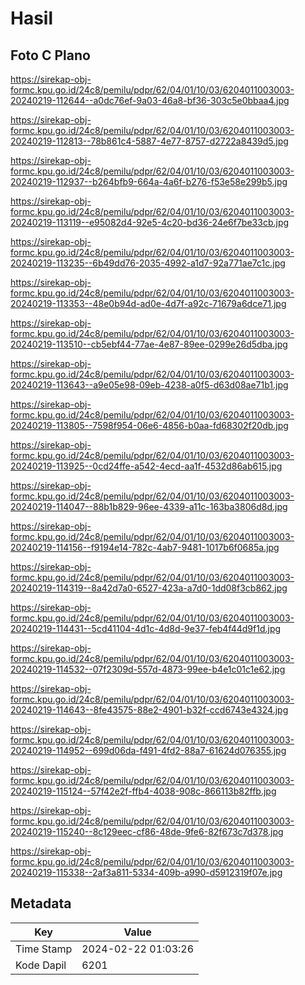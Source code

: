 # Hasil

## Foto C Plano

https://sirekap-obj-formc.kpu.go.id/24c8/pemilu/pdpr/62/04/01/10/03/6204011003003-20240219-112644--a0dc76ef-9a03-46a8-bf36-303c5e0bbaa4.jpg

https://sirekap-obj-formc.kpu.go.id/24c8/pemilu/pdpr/62/04/01/10/03/6204011003003-20240219-112813--78b861c4-5887-4e77-8757-d2722a8439d5.jpg

https://sirekap-obj-formc.kpu.go.id/24c8/pemilu/pdpr/62/04/01/10/03/6204011003003-20240219-112937--b264bfb9-664a-4a6f-b276-f53e58e299b5.jpg

https://sirekap-obj-formc.kpu.go.id/24c8/pemilu/pdpr/62/04/01/10/03/6204011003003-20240219-113119--e95082d4-92e5-4c20-bd36-24e6f7be33cb.jpg

https://sirekap-obj-formc.kpu.go.id/24c8/pemilu/pdpr/62/04/01/10/03/6204011003003-20240219-113235--6b49dd76-2035-4992-a1d7-92a771ae7c1c.jpg

https://sirekap-obj-formc.kpu.go.id/24c8/pemilu/pdpr/62/04/01/10/03/6204011003003-20240219-113353--48e0b94d-ad0e-4d7f-a92c-71679a6dce71.jpg

https://sirekap-obj-formc.kpu.go.id/24c8/pemilu/pdpr/62/04/01/10/03/6204011003003-20240219-113510--cb5ebf44-77ae-4e87-89ee-0299e26d5dba.jpg

https://sirekap-obj-formc.kpu.go.id/24c8/pemilu/pdpr/62/04/01/10/03/6204011003003-20240219-113643--a9e05e98-09eb-4238-a0f5-d63d08ae71b1.jpg

https://sirekap-obj-formc.kpu.go.id/24c8/pemilu/pdpr/62/04/01/10/03/6204011003003-20240219-113805--7598f954-06e6-4856-b0aa-fd68302f20db.jpg

https://sirekap-obj-formc.kpu.go.id/24c8/pemilu/pdpr/62/04/01/10/03/6204011003003-20240219-113925--0cd24ffe-a542-4ecd-aa1f-4532d86ab615.jpg

https://sirekap-obj-formc.kpu.go.id/24c8/pemilu/pdpr/62/04/01/10/03/6204011003003-20240219-114047--88b1b829-96ee-4339-a11c-163ba3806d8d.jpg

https://sirekap-obj-formc.kpu.go.id/24c8/pemilu/pdpr/62/04/01/10/03/6204011003003-20240219-114156--f9194e14-782c-4ab7-9481-1017b6f0685a.jpg

https://sirekap-obj-formc.kpu.go.id/24c8/pemilu/pdpr/62/04/01/10/03/6204011003003-20240219-114319--8a42d7a0-6527-423a-a7d0-1dd08f3cb862.jpg

https://sirekap-obj-formc.kpu.go.id/24c8/pemilu/pdpr/62/04/01/10/03/6204011003003-20240219-114431--5cd41104-4d1c-4d8d-9e37-feb4f44d9f1d.jpg

https://sirekap-obj-formc.kpu.go.id/24c8/pemilu/pdpr/62/04/01/10/03/6204011003003-20240219-114532--07f2309d-557d-4873-99ee-b4e1c01c1e62.jpg

https://sirekap-obj-formc.kpu.go.id/24c8/pemilu/pdpr/62/04/01/10/03/6204011003003-20240219-114643--8fe43575-88e2-4901-b32f-ccd6743e4324.jpg

https://sirekap-obj-formc.kpu.go.id/24c8/pemilu/pdpr/62/04/01/10/03/6204011003003-20240219-114952--699d06da-f491-4fd2-88a7-61624d076355.jpg

https://sirekap-obj-formc.kpu.go.id/24c8/pemilu/pdpr/62/04/01/10/03/6204011003003-20240219-115124--57f42e2f-ffb4-4038-908c-866113b82ffb.jpg

https://sirekap-obj-formc.kpu.go.id/24c8/pemilu/pdpr/62/04/01/10/03/6204011003003-20240219-115240--8c129eec-cf86-48de-9fe6-82f673c7d378.jpg

https://sirekap-obj-formc.kpu.go.id/24c8/pemilu/pdpr/62/04/01/10/03/6204011003003-20240219-115338--2af3a811-5334-409b-a990-d5912319f07e.jpg


## Metadata

| Key        | Value               |
| ---------- | ------------------- |
| Time Stamp | 2024-02-22 01:03:26 |
| Kode Dapil | 6201                |



